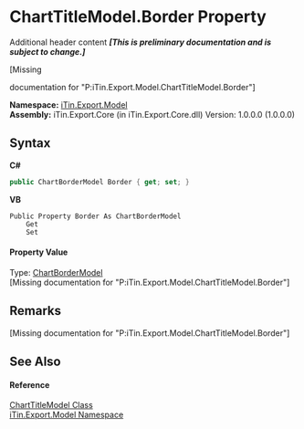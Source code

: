 # ChartTitleModel.Border Property 
Additional header content _**\[This is preliminary documentation and is subject to change.\]**_

\[Missing <summary> documentation for "P:iTin.Export.Model.ChartTitleModel.Border"\]

**Namespace:**&nbsp;<a href="ef57ffcc-e95e-b212-5a46-9aa6f5a3511f">iTin.Export.Model</a><br />**Assembly:**&nbsp;iTin.Export.Core (in iTin.Export.Core.dll) Version: 1.0.0.0 (1.0.0.0)

## Syntax

**C#**<br />
``` C#
public ChartBorderModel Border { get; set; }
```

**VB**<br />
``` VB
Public Property Border As ChartBorderModel
	Get
	Set
```


#### Property Value
Type: <a href="7fbcffe4-1777-14c9-77c4-ca1def41b61d">ChartBorderModel</a><br />\[Missing <value> documentation for "P:iTin.Export.Model.ChartTitleModel.Border"\]

## Remarks
\[Missing <remarks> documentation for "P:iTin.Export.Model.ChartTitleModel.Border"\]

## See Also


#### Reference
<a href="e08fbd48-7726-2f2e-6ca6-dfbd11026fe5">ChartTitleModel Class</a><br /><a href="ef57ffcc-e95e-b212-5a46-9aa6f5a3511f">iTin.Export.Model Namespace</a><br />